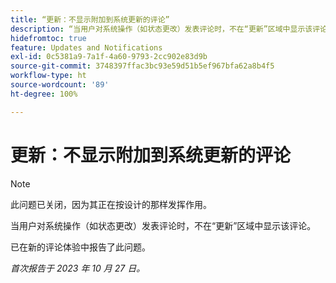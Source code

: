 ```yaml
---
title: “更新：不显示附加到系统更新的评论”
description: “当用户对系统操作（如状态更改）发表评论时，不在“更新”区域中显示该评论。“
hidefromtoc: true
feature: Updates and Notifications
exl-id: 0c5381a9-7a1f-4a60-9793-2cc902e83d9b
source-git-commit: 3748397ffac3bc93e59d51b5ef967bfa62a8b4f5
workflow-type: ht
source-wordcount: '89'
ht-degree: 100%

---
```


# 更新：不显示附加到系统更新的评论

<!--
>[!NOTE]
>
>This issue has been closed because it is working as designed.
-->

>[!NOTE]
>
>此问题已关闭，因为其正在按设计的那样发挥作用。

当用户对系统操作（如状态更改）发表评论时，不在“更新”区域中显示该评论。

已在新的评论体验中报告了此问题。

_首次报告于 2023 年 10 月 27 日。_